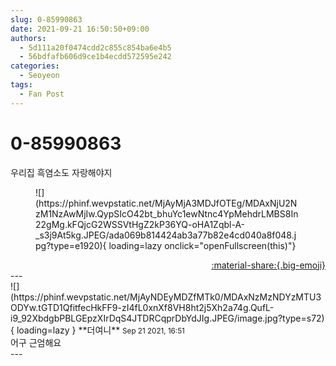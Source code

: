 ```yaml
---
slug: 0-85990863
date: 2021-09-21 16:50:50+09:00
authors:
  - 5d111a20f0474cdd2c855c854ba6e4b5
  - 56bdfafb606d9ce1b4ecdd572595e242
categories:
  - Seoyeon
tags:
  - Fan Post
---
```


# 0-85990863

<div class="post-container" markdown="1">
<div class="content-container md-sidebar__scrollwrap" markdown="1">

우리집 흑염소도 자랑해야지
<figure markdown="1">
![](https://phinf.wevpstatic.net/MjAyMjA3MDJfOTEg/MDAxNjU2NzM1NzAwMjIw.QypSIcO42bt_bhuYc1ewNtnc4YpMehdrLMBS8In22gMg.kFQjcG2WSSVtHgZ2kP36YQ-oHA1Zqbl-A-_s3j9At5kg.JPEG/ada069b814424ab3a77b82e4cd040a8f048.jpg?type=e1920){ loading=lazy onclick="openFullscreen(this)"}
</figure>


</div>
</div>

<div style="text-align: right;" markdown="1">
<a href="https://weverse.io/fromis9/fanpost/0-85990863" style="text-align: right;">:material-share:{.big-emoji}</a>
</div>
---

<div class="comments-container md-sidebar__scrollwrap" markdown="1">
<div class="comment" markdown="1">
<div class='id-container' markdown="1">
![](https://phinf.wevpstatic.net/MjAyNDEyMDZfMTk0/MDAxNzMzNDYzMTU3ODYw.tGTD1QfitfecHkFF9-zI4fL0xnXf8VH8ht2j5Xh2a74g.QufL-i9_92XbdgbPBLGEpzXIrDqS4JTDRCqprDbYdJIg.JPEG/image.jpg?type=s72){ loading=lazy }
**<span class="artist">더여니</span>** <small>Sep 21 2021, 16:51</small><br>
</div>
<div class='comment-body' markdown="1">
어구 근엄해요
</div>
</div>
</div>
---
